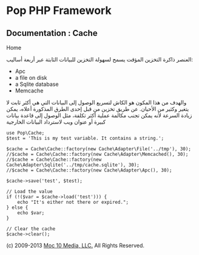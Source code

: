Pop PHP Framework
=================

Documentation : Cache
---------------------

Home

العنصر ذاكرة التخزين المؤقت يسمح لسهولة التخزين للبيانات الثابتة عبر
أربعة أساليب:

-   Apc
-   a file on disk
-   a Sqlite database
-   Memcache

والهدف من هذا المكون هو الكاش لتسريع الوصول إلى البيانات التي هي أكثر
ثابت لا يتغير وكثير من الأحيان. عن طريق تخزين من قبل إحدى الطرق المذكورة
أعلاه، يمكن زيادة السرعة لأنه يمكن تجنب مكالمة عملية أكثر تكلفة، مثل
الوصول إلى قاعدة بيانات كبيرة أو عنوان ويب لاسترداد البيانات الخارجية

    use Pop\Cache;
    $test = 'This is my test variable. It contains a string.';

    $cache = Cache\Cache::factory(new Cache\Adapter\File('../tmp'), 30);
    //$cache = Cache\Cache::factory(new Cache\Adapter\Memcached(), 30);
    //$cache = Cache\Cache::factory(new Cache\Adapter\Sqlite('../tmp/cache.sqlite'), 30);
    //$cache = Cache\Cache::factory(new Cache\Adapter\Apc(), 30);

    $cache->save('test', $test);

    // Load the value
    if (!($var = $cache->load('test'))) {
        echo "It's either not there or expired.";
    } else {
        echo $var;
    }

    // Clear the cache
    $cache->clear();

\(c) 2009-2013 [Moc 10 Media, LLC.](http://www.moc10media.com) All
Rights Reserved.
